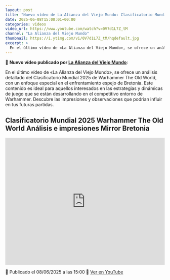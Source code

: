 ```yaml
---
layout: post
title: "Nuevo vídeo de La Alianza del Viejo Mundo: Clasificatorio Mundial 2025 Warhammer The Old World Análisis e impresiones Mirror Bretonia"
date: 2025-06-08T15:00:01+00:00
categories: videos
video_url: https://www.youtube.com/watch?v=0V7d1L7Z_tM
channel: "La Alianza del Viejo Mundo"
thumbnail: https://i.ytimg.com/vi/0V7d1L7Z_tM/hqdefault.jpg
excerpt: >
  En el último vídeo de «La Alianza del Viejo Mundo», se ofrece un análisis detallado del Clasificatorio Mundial 2025 de Warhammer The Old World, con un enfoque especial en el enfrentamiento espejo de Bretonia. Este contenido es ideal para aquellos interesados en las estrategias y dinámicas de juego que se están desarrollando en el competitivo entorno de Warhammer. Descubre las impresiones y observaciones que podrían influir en tus futuras partidas.
---
```


🎥 **Nuevo vídeo publicado por [La Alianza del Viejo Mundo](https://www.youtube.com/channel/UClg_z1cKlfVTHVOPK2kzZhQ)**:

En el último vídeo de «La Alianza del Viejo Mundo», se ofrece un análisis detallado del Clasificatorio Mundial 2025 de Warhammer The Old World, con un enfoque especial en el enfrentamiento espejo de Bretonia. Este contenido es ideal para aquellos interesados en las estrategias y dinámicas de juego que se están desarrollando en el competitivo entorno de Warhammer. Descubre las impresiones y observaciones que podrían influir en tus futuras partidas.

## Clasificatorio Mundial 2025 Warhammer The Old World Análisis e impresiones Mirror Bretonia

<iframe width="100%" height="400" src="https://www.youtube.com/embed/0V7d1L7Z_tM" frameborder="0" allowfullscreen></iframe>

📅 Publicado el 08/06/2025 a las 15:00
🔗 [Ver en YouTube](https://www.youtube.com/watch?v=0V7d1L7Z_tM)

